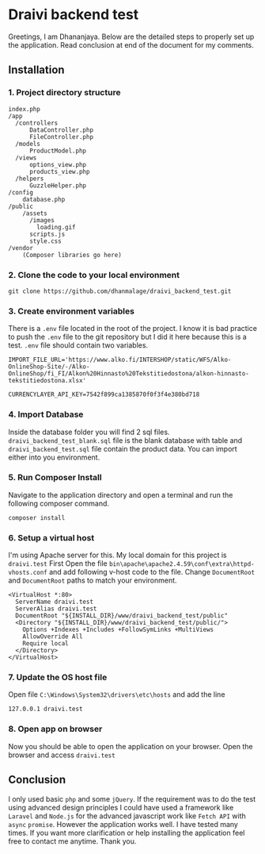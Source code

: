 
# Draivi backend test

Greetings, I am Dhananjaya. Below are the detailed steps to properly set up the application. Read conclusion at end of the document for my comments.

## Installation

### 1. Project directory structure
```
index.php
/app
  /controllers
      DataController.php
      FileController.php
  /models
      ProductModel.php
  /views
      options_view.php
      products_view.php
  /helpers
      GuzzleHelper.php
/config
    database.php
/public
    /assets
      /images
        loading.gif
      scripts.js
      style.css
/vendor
    (Composer libraries go here)
```

### 2. Clone the code to your local environment

```
git clone https://github.com/dhanmalage/draivi_backend_test.git
```
### 3. Create environment variables

There is a `.env` file located in the root of the project. I know it is bad practice to push the `.env` file to the git repository but I did it here because this is a test. `.env` file should contain two variables.

```
IMPORT_FILE_URL='https://www.alko.fi/INTERSHOP/static/WFS/Alko-OnlineShop-Site/-/Alko-OnlineShop/fi_FI/Alkon%20Hinnasto%20Tekstitiedostona/alkon-hinnasto-tekstitiedostona.xlsx'

CURRENCYLAYER_API_KEY=7542f899ca1385870f0f3f4e380bd718
```
### 4. Import Database

Inside the database folder you will find 2 sql files. `draivi_backend_test_blank.sql` file is the blank database with table and `draivi_backend_test.sql` file contain the product data. You can import either into you environment. 

### 5. Run Composer Install

Navigate to the application directory and open a terminal and run the following composer command. 
```
composer install
```

### 6. Setup a virtual host

I'm using Apache server for this. My local domain for this project is `draivi.test` First Open the file `bin\apache\apache2.4.59\conf\extra\httpd-vhosts.conf` and add following v-host code to the file. Change `DocumentRoot` and `DocumentRoot` paths to match your environment. 

```
<VirtualHost *:80>
  ServerName draivi.test
  ServerAlias draivi.test
  DocumentRoot "${INSTALL_DIR}/www/draivi_backend_test/public"
  <Directory "${INSTALL_DIR}/www/draivi_backend_test/public/">
    Options +Indexes +Includes +FollowSymLinks +MultiViews
    AllowOverride All
    Require local
  </Directory>
</VirtualHost>
```

### 7. Update the OS host file

Open file `C:\Windows\System32\drivers\etc\hosts` and add the line

```
127.0.0.1 draivi.test
```
### 8. Open app on browser

Now you should be able to open the application on your browser. Open the browser and access `draivi.test`

## Conclusion

I only used basic `php` and some `jQuery`. If the requirement was to do the test using advanced design principles I could have used a framework like `Laravel` and `Node.js` for the advanced javascript work like `Fetch API` with `async` `promise`. However the application works well. I have tested many times. If you want more clarification or help installing the application feel free to contact me anytime. Thank you.